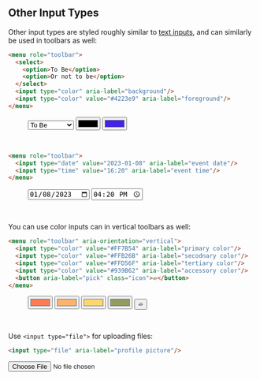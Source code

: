<section>

## Other Input Types

Other input types are styled roughly similar to [text inputs](#text-input), and can similarly be used in toolbars as well:

```html
<menu role="toolbar">
  <select>
    <option>To Be</option>
    <option>Or not to be</option>
  </select>
  <input type="color" aria-label="background"/>
  <input type="color" value="#4223e9" aria-label="foreground"/>
</menu>
```

<div role="presentation">
  <menu role="toolbar">
    <select>
      <option>To Be</option>
      <option>Or not to be</option>
    </select>
    <input type="color" aria-label="background"/>
    <input type="color" value="#4223e9" aria-label="foreground"/>
  </menu>
</div>

<br>

```html
<menu role="toolbar">
  <input type="date" value="2023-01-08" aria-label="event date"/>
  <input type="time" value="16:20" aria-label="event time"/>
</menu>
```

<div role="presentation">
  <menu role="toolbar">
    <input type="date" value="2023-01-08" aria-label="event date"/>
    <input type="time" value="16:20" aria-label="event time"/>
  </menu>
</div>

<br>


You can use color inputs can in vertical toolbars as well:

```html
<menu role="toolbar" aria-orientation="vertical">
  <input type="color" value="#FF7B54" aria-label="primary color"/>
  <input type="color" value="#FFB26B" aria-label="secodnary color"/>
  <input type="color" value="#FFD56F" aria-label="tertiary color"/>
  <input type="color" value="#939B62" aria-label="accessory color"/>
  <button aria-label="pick" class="icon">⌮</button>
</menu>
```

<div role="presentation">
  <menu role="toolbar" aria-orientation="vertical">
    <input type="color" value="#FF7B54" aria-label="primary-color"/>
    <input type="color" value="#FFB26B" aria-label="secondary-color"/>
    <input type="color" value="#FFD56F" aria-label="tertiary color"/>
    <input type="color" value="#939B62" aria-label="accessory color"/>
    <button aria-label="pick" class="icon">⌮</button>
  </menu>
</div>

<br>

Use `<input type="file">` for uploading files:

```html
<input type="file" aria-label="profile picture"/>
```

<div role="presentation">
  <input type="file" aria-label="profile-picture"/>
</div>

<br>


</section>
